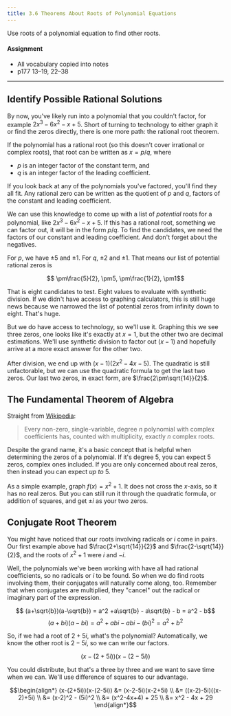 ```yaml
---
title: 3.6 Theorems About Roots of Polynomial Equations
---
```


Use roots of a polynomial equation to find other roots.

#### Assignment

- All vocabulary copied into notes
- p177 13–19, 22–38

---

## Identify Possible Rational Solutions

By now, you've likely run into a polynomial that you couldn't factor, for example $2x^{3}-6x^{2}-x+5$. Short of turning to technology to either graph it or find the zeros directly, there is one more path: the rational root theorem.

If the polynomial has a rational root (so this doesn't cover irrational or complex roots), that root can be written as $x= p/q$, where

- $p$ is an integer factor of the constant term, and
- $q$ is an integer factor of the leading coefficient.

If you look back at any of the polynomials you've factored, you'll find they all fit. Any rational zero can be written as the quotient of $p$ and $q$, factors of the constant and leading coefficient.

We can use this knowledge to come up with a list of *potential* roots for a polynomial, like $2x^{3}-6x^{2}-x+5$. If this has a rational root, something we can factor out, it will be in the form $p/q$. To find the candidates, we need the factors of our constant and leading coefficient. And don't forget about the negatives.

For $p$, we have $\pm5$ and $\pm1$. For $q$, $\pm2$ and $\pm1$. That means our list of potential rational zeros is

$$ \pm\frac{5}{2}, \pm5, \pm\frac{1}{2}, \pm1$$

That is eight candidates to test. Eight values to evaluate with synthetic division. If we didn't have access to graphing calculators, this is still huge news because we narrowed the list of potential zeros from infinity down to eight. That's huge.

But we do have access to technology, so we'll use it. Graphing this we see three zeros, one looks like it's exactly at $x=1$, but the other two are decimal estimations. We'll use synthetic division to factor out $(x-1)$ and hopefully arrive at a more exact answer for the other two.

After division, we end up with $(x-1)(2x^2-4x-5)$. The quadratic is still unfactorable, but we can use the quadratic formula to get the last two zeros. Our last two zeros, in exact form, are $\frac{2\pm\sqrt{14}}{2}$.

## The Fundamental Theorem of Algebra

Straight from [Wikipedia](https://en.wikipedia.org/wiki/Fundamental_theorem_of_algebra):

> Every non-zero, single-variable, degree $n$ polynomial with complex coefficients has, counted with multiplicity, exactly $n$ complex roots.

Despite the grand name, it's a basic concept that is helpful when determining the zeros of a polynomial. If it's degree 5, you can expect 5 zeros, complex ones included. If you are only concerned about real zeros, then instead you can expect *up to* 5.

As a simple example, graph $f(x)=x^2+1$. It does not cross the $x$-axis, so it has no real zeros. But you can still run it through the quadratic formula, or addition of squares, and get $\pm i$ as your two zeros.

## Conjugate Root Theorem

You might have noticed that our roots involving radicals or $i$ come in pairs. Our first example above had $\frac{2+\sqrt{14}}{2}$ and $\frac{2-\sqrt{14}}{2}$, and the roots of $x^2+1$ were $i$ and $-i$.

Well, the polynomials we've been working with have all had rational coefficients, so no radicals or $i$ to be found. So when we do find roots involving them, their conjugates will naturally come along, too. Remember that when conjugates are multiplied, they "cancel" out the radical or imaginary part of the expression.

$$ (a+\sqrt{b})(a-\sqrt{b}) = a^2 +a\sqrt{b} - a\sqrt{b} - b = a^2 - b$$
$$ (a+bi)(a-bi) = a^2 +abi - abi - (bi)^2 = a^2+b^2$$

So, if we had a root of $2+5i$, what's the polynomial? Automatically, we know the other root is $2-5i$, so we can write our factors.

$$(x-(2+5i))(x-(2-5i))$$

You could distribute, but that's a three by three and we want to save time when we can. We'll use difference of squares to our advantage.

$$\begin{align*}
(x-(2+5i))(x-(2-5i)) &= (x-2-5i)(x-2+5i) \\
                     &= ((x-2)-5i)((x-2)+5i) \\
                     &= (x-2)^2 - (5i)^2 \\
                     &= (x^2-4x+4) + 25 \\
                     &= x^2 - 4x + 29
\end{align*}$$
